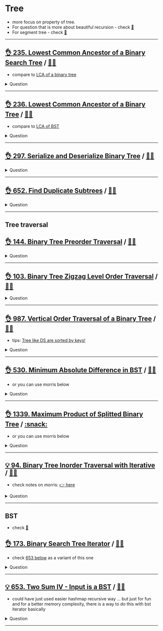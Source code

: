 # Tree

- more focus on property of tree.
- For question that is more about beautiful recursion - check [:notebook:](../recursion/README.md)
- For segment tree - check [:notebook:](../range_query/segment_tree/README.md)

------------------------------------------------------------------------------

## [:ok_hand: 235. Lowest Common Ancestor of a Binary Search Tree](https://leetcode.com/problems/lowest-common-ancestor-of-a-binary-search-tree/) / [:man_technologist:](lca_of_bst.h)

- compare to [LCA of a binary tree](#ok_hand-236-lowest-common-ancestor-of-a-binary-tree-dart)

<details><summary markdown="span">Question</summary>

```markdown
Given a binary search tree (BST),
find the lowest common ancestor (LCA) node of two given nodes in the BST.
```

</details>

------------------------------------------------------------------------------

## [:ok_hand: 236. Lowest Common Ancestor of a Binary Tree](https://leetcode.com/problems/lowest-common-ancestor-of-a-binary-tree/) / [:man_technologist:](lca_of_bt.h)

- compare to [LCA of BST](#ok_hand-235-lowest-common-ancestor-of-a-binary-search-tree-dart)

<details><summary markdown="span">Question</summary>

```markdown
Given a binary tree,
find the lowest common ancestor (LCA) of two given nodes in the tree.
```

</details>

------------------------------------------------------------------------------

## [:ok_hand: 297. Serialize and Deserialize Binary Tree](https://leetcode.com/problems/serialize-and-deserialize-binary-tree/) / [:man_technologist:](de_serialize_binary_tree.h)

<details><summary markdown="span">Question</summary>

```markdown
Serialize and deserialize a binary tree.
```

</details>

------------------------------------------------------------------------------

## [:ok_hand: 652. Find Duplicate Subtrees](https://leetcode.com/problems/find-duplicate-subtrees) / [:man_technologist:](find_duplicate_subtrees.h)

<details><summary markdown="span">Question</summary>

```markdown

Given the root of a binary tree, return all duplicate subtrees.
For each kind of duplicate subtrees, you only need to return the root node of
any one of them.

Two trees are duplicate if they have the same structure with the same node values.


Input: root = [1,2,3,4,null,2,4,null,null,4]

            1
        2       3
      4       2   4
            4
Output: [[2,4],[4]]
```

</details>

------------------------------------------------------------------------------

## Tree traversal

## [:ok_hand: 144. Binary Tree Preorder Traversal](https://leetcode.com/problems/binary-tree-preorder-traversal) / [:man_technologist:](preorder_iterative.h)

<details><summary markdown="span">Question</summary>

```markdown
Given the root of a binary tree, return the preorder traversal of its nodes' values.
(And implement with iterative way)
```

</details>

------------------------------------------------------------------------------

## [:ok_hand: 103. Binary Tree Zigzag Level Order Traversal](https://leetcode.com/problems/binary-tree-zigzag-level-order-traversal) / [:man_technologist:](btree_zigzag_level_order_traversal.h)

<details><summary markdown="span">Question</summary>

```markdown
Given the root of a binary tree, return the zigzag level order traversal of
its nodes' values.
- i.e., from left to right, then right to left for the next level
- and alternate between

Input: root = [3,9,20,null,null,15,7]

          3
      9     20
          15   7

Output: [[3],[20,9],[15,7]]
```

</details>

------------------------------------------------------------------------------

## [:ok_hand: 987. Vertical Order Traversal of a Binary Tree](https://leetcode.com/problems/vertical-order-traversal-of-a-binary-tree//) / [:man_technologist:](vertical_order_traversal.h)

- tips: [Tree like DS are sorted by keys!](https://js-notes.vercel.app/software_engineering/ds_and_algos/data_structures#tree-like-ds-are-sorted-by-keys-map-set-multimap-multiset)

<details><summary markdown="span">Question</summary>

```markdown
Given the root of a binary tree, calculate the vertical order traversal of the binary tree.
- If two nodes are in the same row and column, the order should be from left to right.
       3
    1     4     --> 2, 3' are actually at the same column as root 3.
  0   2  3'  7
  --> Output should be: [[0],[1],[3,2,3],[4],[7]]
```

</details>

------------------------------------------------------------------------------

## [:ok_hand: 530. Minimum Absolute Difference in BST](https://leetcode.com/problems/minimum-absolute-difference-in-bst) / [:man_technologist:](min_absolute_diff_in_bst.h)

- or you can use morris below

<details><summary markdown="span">Question</summary>

```markdown
Given the root of a Binary Search Tree (BST), return the minimum absolute difference between the values of any two different nodes in the tree.
```

</details>

------------------------------------------------------------------------------

## [:ok_hand: 1339. Maximum Product of Splitted Binary Tree](https://leetcode.com/problems/maximum-product-of-splitted-binary-tree) / [:snack:](max_prod_of_splitted_binary_tree.py)

- or you can use morris below

<details><summary markdown="span">Question</summary>

```markdown
Given the root of a binary tree, split the binary tree into two subtrees by removing one edge such that the product of the sums of the subtrees is maximized.

Return the maximum product of the sums of the two subtrees. Since the answer may be too large, return it modulo 109 + 7.

Note that you need to maximize the answer before taking the mod and not after taking it.
```

</details>

------------------------------------------------------------------------------

## [:bulb: 94. Binary Tree Inorder Traversal with Iterative](https://leetcode.com/problems/binary-tree-inorder-traversal/) / [:man_technologist:](inorder_morris.h)

- check notes on morris: [:point_right: here](https://js-notes.vercel.app/software_engineering/ds_and_algos/tree_traversal#morris-traversal)

<details><summary markdown="span">Question</summary>

```markdown
Given the root of a binary tree, return the inorder traversal of its nodes' values.
```

</details>

------------------------------------------------------------------------------

## BST

- check [:notebook:](https://js-notes.vercel.app/software_engineering/ds_and_algos/data_structures#bst)

## [:ok_hand: 173. Binary Search Tree Iterator](https://leetcode.com/problems/binary-search-tree-iterator) / [:man_technologist:](bst_iterator.h)

- check [653 below](#💡-653-two-sum-iv---input-is-a-bst-🎯) as a variant of this one

<details><summary markdown="span">Question</summary>

```markdown
Implement the BSTIterator class that represents an iterator over the
in-order traversal of a binary search tree (BST):
- `BSTIterator(TreeNode root)`
  - Initializes an object of the BSTIterator class.
  - The root of the BST is given as part of the constructor.
  - The pointer should be initialized to a non-existent number smaller than any element in the BST.
  - Notice that by initializing the pointer to a non-existent smallest number, the first call to `next()` will return the smallest element in the BST.
- `boolean hasNext()`
  - Returns true if there exists a number in the traversal to the right of the pointer, otherwise returns false.
- `int next()`
  - Moves the pointer to the right, then returns the number at the pointer.


- You may assume that `next()` calls will always be valid. That is, there will be at least a next number in the in-order traversal when `next()` is called.
```

</details>

------------------------------------------------------------------------------

## [:bulb: 653. Two Sum IV - Input is a BST](https://leetcode.com/problems/two-sum-iv-input-is-a-bst/) / [:man_technologist:](two_sum_iv_with_bst.h)

- could have just used easier hashmap recursive way ... but just for fun and for a better memory complexity, there is a way to do this with bst iterator basically

<details><summary markdown="span">Question</summary>

```markdown
Given the root of a Binary Search Tree and a target number k, return true if there exist two elements in the BST such that their sum is equal to the given target.
```

</details>

------------------------------------------------------------------------------
